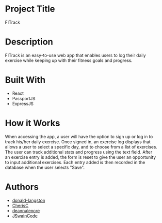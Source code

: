 # Project Title
FITrack

# Description
FITrack is an easy-to-use web app that enables users to log their daily exercise while keeping up with their fitness goals and progress. 

# Built With
- React
- PassportJS
- ExpressJS

# How it Works
When accessing the app, a user will have the option to sign up or log in to track his/her daily exercise. Once signed in, an exercise log displays that allows a user to select a specific day, and to choose from a list of exercises. The user can track additional stats and progress using the text field. After an exercise entry is added, the form is reset to give the user an opportunity to input additional exercises. Each entry added is then recorded in the database when the user selects "Save". 

# Authors
* [donald-langston](https://github.com/donald-langston)
* [CherisC](https://github.com/CherisC)
* [deannalenore](https://github.com/deannalenore)
* [JSwainCode](https://github.com/JSwainCode)
